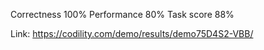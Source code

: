 Correctness 100%
Performance 80%
Task score  88%

Link: https://codility.com/demo/results/demo75D4S2-VBB/